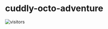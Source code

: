 # cuddly-octo-adventure
![visitors](https://visitor-badge.glitch.me/badge?page_id=cuddly-octo-adventure&left_color=blue&right_color=yellow)
